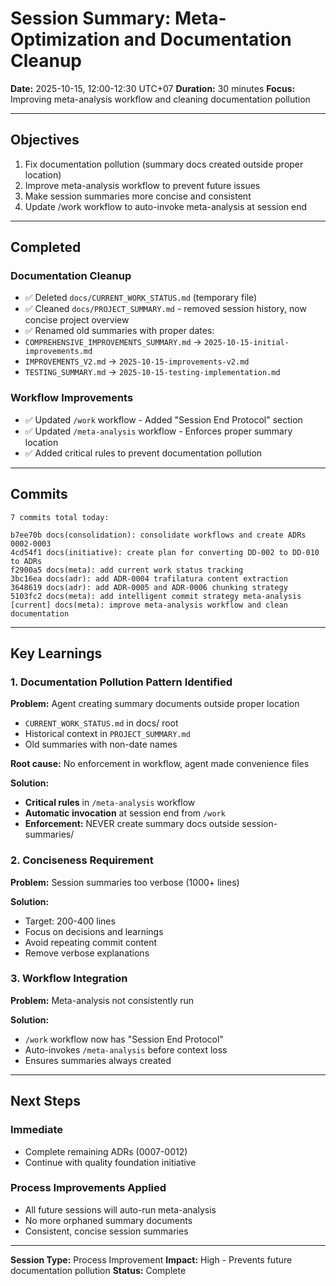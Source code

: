 # Session Summary: Meta-Optimization and Documentation Cleanup

**Date:** 2025-10-15, 12:00-12:30 UTC+07
**Duration:** 30 minutes
**Focus:** Improving meta-analysis workflow and cleaning documentation pollution

---

## Objectives

1. Fix documentation pollution (summary docs created outside proper location)
2. Improve meta-analysis workflow to prevent future issues
3. Make session summaries more concise and consistent
4. Update /work workflow to auto-invoke meta-analysis at session end

---

## Completed

### Documentation Cleanup

- ✅ Deleted `docs/CURRENT_WORK_STATUS.md` (temporary file)
- ✅ Cleaned `docs/PROJECT_SUMMARY.md` - removed session history, now concise project overview
- ✅ Renamed old summaries with proper dates:
- `COMPREHENSIVE_IMPROVEMENTS_SUMMARY.md` → `2025-10-15-initial-improvements.md`
- `IMPROVEMENTS_V2.md` → `2025-10-15-improvements-v2.md`
- `TESTING_SUMMARY.md` → `2025-10-15-testing-implementation.md`

### Workflow Improvements

- ✅ Updated `/work` workflow - Added "Session End Protocol" section
- ✅ Updated `/meta-analysis` workflow - Enforces proper summary location
- ✅ Added critical rules to prevent documentation pollution

---

## Commits

```text
7 commits total today:

b7ee70b docs(consolidation): consolidate workflows and create ADRs 0002-0003
4cd54f1 docs(initiative): create plan for converting DD-002 to DD-010 to ADRs
f2900a5 docs(meta): add current work status tracking
3bc16ea docs(adr): add ADR-0004 trafilatura content extraction
3648619 docs(adr): add ADR-0005 and ADR-0006 chunking strategy
5103fc2 docs(meta): add intelligent commit strategy meta-analysis
[current] docs(meta): improve meta-analysis workflow and clean documentation
```

---

## Key Learnings

### 1. Documentation Pollution Pattern Identified

**Problem:** Agent creating summary documents outside proper location

- `CURRENT_WORK_STATUS.md` in docs/ root
- Historical context in `PROJECT_SUMMARY.md`
- Old summaries with non-date names

**Root cause:** No enforcement in workflow, agent made convenience files

**Solution:**

- **Critical rules** in `/meta-analysis` workflow
- **Automatic invocation** at session end from `/work`
- **Enforcement:** NEVER create summary docs outside session-summaries/

### 2. Conciseness Requirement

**Problem:** Session summaries too verbose (1000+ lines)

**Solution:**

- Target: 200-400 lines
- Focus on decisions and learnings
- Avoid repeating commit content
- Remove verbose explanations

### 3. Workflow Integration

**Problem:** Meta-analysis not consistently run

**Solution:**

- `/work` workflow now has "Session End Protocol"
- Auto-invokes `/meta-analysis` before context loss
- Ensures summaries always created

---

## Next Steps

### Immediate

- Complete remaining ADRs (0007-0012)
- Continue with quality foundation initiative

### Process Improvements Applied

- All future sessions will auto-run meta-analysis
- No more orphaned summary documents
- Consistent, concise session summaries

---

**Session Type:** Process Improvement
**Impact:** High - Prevents future documentation pollution
**Status:** Complete
